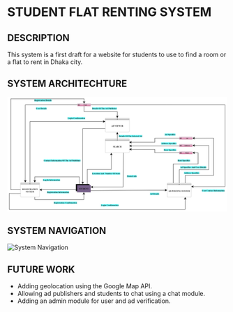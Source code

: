 # STUDENT FLAT RENTING SYSTEM

## DESCRIPTION

This system is a first draft for a website for students to use to find a room or a flat to rent in Dhaka city.

## SYSTEM ARCHITECHTURE
![System Architecture](docs/images/Level%20One%20Data%20Flow%20Diagram.jpg)

## SYSTEM NAVIGATION
![System Navigation](docs/images/Activity%20Diagram.jpg)

## FUTURE WORK

- Adding geolocation using the Google Map API.
- Allowing ad publishers and students to chat using a chat module.
- Adding an admin module for user and ad verification.